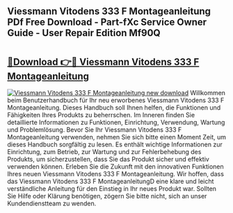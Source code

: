 ## Viessmann Vitodens 333 F Montageanleitung PDf Free Download - Part-fXc Service Owner Guide - User Repair Edition Mf90Q

# <h2><a href="http://df8nha.blite.top/?on=Viessmann+Vitodens+333+F+Montageanleitung">🔗Download 👉🔴 Viessmann Vitodens 333 F Montageanleitung</a></h2>

[![Viessmann Vitodens 333 F Montageanleitung new download](https://i.imgur.com/lujVjoI.png)](http://df8nha.blite.top/?on=Viessmann+Vitodens+333+F+Montageanleitung)
Willkommen beim Benutzerhandbuch für Ihr neu erworbenes Viessmann Vitodens 333 F Montageanleitung. Dieses Handbuch soll Ihnen helfen, die Funktionen und Fähigkeiten Ihres Produkts zu beherrschen. Im Inneren finden Sie detaillierte Informationen zu Funktionen, Einrichtung, Verwendung, Wartung und Problemlösung. Bevor Sie Ihr Viessmann Vitodens 333 F Montageanleitung verwenden, nehmen Sie sich bitte einen Moment Zeit, um dieses Handbuch sorgfältig zu lesen. Es enthält wichtige Informationen zur Einrichtung, zum Betrieb, zur Wartung und zur Fehlerbehebung des Produkts, um sicherzustellen, dass Sie das Produkt sicher und effektiv verwenden können. Erleben Sie die Zukunft mit den innovativen Funktionen Ihres neuen Viessmann Vitodens 333 F Montageanleitung. Wir hoffen, dass das Viessmann Vitodens 333 F MontageanleitungD eine klare und leicht verständliche Anleitung für den Einstieg in Ihr neues Produkt war. Sollten Sie Hilfe oder Klärung benötigen, zögern Sie bitte nicht, sich an unser Kundendienstteam zu wenden.
